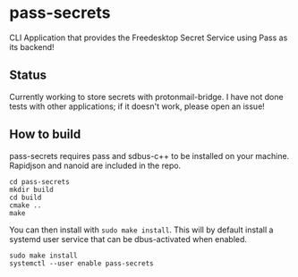 # pass-secrets
CLI Application that provides the Freedesktop Secret Service using Pass as its backend!

## Status
Currently working to store secrets with protonmail-bridge. I have not done tests with other applications; if it doesn't work, please open an issue!

## How to build
pass-secrets requires pass and sdbus-c++ to be installed on your machine. Rapidjson and nanoid are included in the repo.

```
cd pass-secrets
mkdir build
cd build
cmake ..
make
```

You can then install with `sudo make install`. This will by default install a systemd user service that can be dbus-activated when enabled.

```
sudo make install
systemctl --user enable pass-secrets
```
